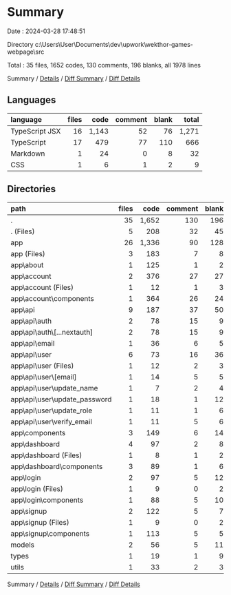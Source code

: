 # Summary

Date : 2024-03-28 17:48:51

Directory c:\\Users\\User\\Documents\\dev\\upwork\\wekthor-games-webpage\\src

Total : 35 files,  1652 codes, 130 comments, 196 blanks, all 1978 lines

Summary / [Details](details.md) / [Diff Summary](diff.md) / [Diff Details](diff-details.md)

## Languages
| language | files | code | comment | blank | total |
| :--- | ---: | ---: | ---: | ---: | ---: |
| TypeScript JSX | 16 | 1,143 | 52 | 76 | 1,271 |
| TypeScript | 17 | 479 | 77 | 110 | 666 |
| Markdown | 1 | 24 | 0 | 8 | 32 |
| CSS | 1 | 6 | 1 | 2 | 9 |

## Directories
| path | files | code | comment | blank | total |
| :--- | ---: | ---: | ---: | ---: | ---: |
| . | 35 | 1,652 | 130 | 196 | 1,978 |
| . (Files) | 5 | 208 | 32 | 45 | 285 |
| app | 26 | 1,336 | 90 | 128 | 1,554 |
| app (Files) | 3 | 183 | 7 | 8 | 198 |
| app\\about | 1 | 125 | 1 | 2 | 128 |
| app\\account | 2 | 376 | 27 | 27 | 430 |
| app\\account (Files) | 1 | 12 | 1 | 3 | 16 |
| app\\account\\components | 1 | 364 | 26 | 24 | 414 |
| app\\api | 9 | 187 | 37 | 50 | 274 |
| app\\api\\auth | 2 | 78 | 15 | 9 | 102 |
| app\\api\\auth\\[...nextauth] | 2 | 78 | 15 | 9 | 102 |
| app\\api\\email | 1 | 36 | 6 | 5 | 47 |
| app\\api\\user | 6 | 73 | 16 | 36 | 125 |
| app\\api\\user (Files) | 1 | 12 | 2 | 3 | 17 |
| app\\api\\user\\[email] | 1 | 14 | 5 | 5 | 24 |
| app\\api\\user\\update_name | 1 | 7 | 2 | 4 | 13 |
| app\\api\\user\\update_password | 1 | 18 | 1 | 12 | 31 |
| app\\api\\user\\update_role | 1 | 11 | 1 | 6 | 18 |
| app\\api\\user\\verify_email | 1 | 11 | 5 | 6 | 22 |
| app\\components | 3 | 149 | 6 | 14 | 169 |
| app\\dashboard | 4 | 97 | 2 | 8 | 107 |
| app\\dashboard (Files) | 1 | 8 | 1 | 2 | 11 |
| app\\dashboard\\components | 3 | 89 | 1 | 6 | 96 |
| app\\login | 2 | 97 | 5 | 12 | 114 |
| app\\login (Files) | 1 | 9 | 0 | 2 | 11 |
| app\\login\\components | 1 | 88 | 5 | 10 | 103 |
| app\\signup | 2 | 122 | 5 | 7 | 134 |
| app\\signup (Files) | 1 | 9 | 0 | 2 | 11 |
| app\\signup\\components | 1 | 113 | 5 | 5 | 123 |
| models | 2 | 56 | 5 | 11 | 72 |
| types | 1 | 19 | 1 | 9 | 29 |
| utils | 1 | 33 | 2 | 3 | 38 |

Summary / [Details](details.md) / [Diff Summary](diff.md) / [Diff Details](diff-details.md)